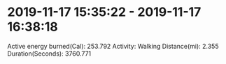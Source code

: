 # 2019-11-17 15:35:22 - 2019-11-17 16:38:18

Active energy burned(Cal): 253.792
Activity: Walking
Distance(mi): 2.355
Duration(Seconds): 3760.771